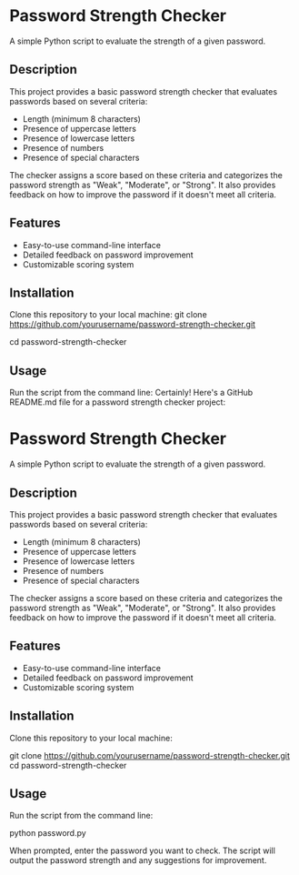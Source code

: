 # Password Strength Checker

A simple Python script to evaluate the strength of a given password.

## Description

This project provides a basic password strength checker that evaluates passwords based on several criteria:

- Length (minimum 8 characters)
- Presence of uppercase letters
- Presence of lowercase letters
- Presence of numbers
- Presence of special characters

The checker assigns a score based on these criteria and categorizes the password strength as "Weak", "Moderate", or "Strong". It also provides feedback on how to improve the password if it doesn't meet all criteria.

## Features

- Easy-to-use command-line interface
- Detailed feedback on password improvement
- Customizable scoring system

## Installation

Clone this repository to your local machine:
git clone https://github.com/yourusername/password-strength-checker.git 

cd password-strength-checker

## Usage

Run the script from the command line:
Certainly! Here's a GitHub README.md file for a password strength checker project:

# Password Strength Checker

A simple Python script to evaluate the strength of a given password.

## Description

This project provides a basic password strength checker that evaluates passwords based on several criteria:

- Length (minimum 8 characters)
- Presence of uppercase letters
- Presence of lowercase letters
- Presence of numbers
- Presence of special characters

The checker assigns a score based on these criteria and categorizes the password strength as "Weak", "Moderate", or "Strong". It also provides feedback on how to improve the password if it doesn't meet all criteria.

## Features

- Easy-to-use command-line interface
- Detailed feedback on password improvement
- Customizable scoring system

## Installation

Clone this repository to your local machine:

git clone https://github.com/yourusername/password-strength-checker.git cd password-strength-checker


## Usage

Run the script from the command line:

python password.py

When prompted, enter the password you want to check. The script will output the password strength and any suggestions for improvement.







